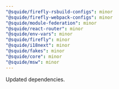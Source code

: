 ```yaml
---
"@squide/firefly-rsbuild-configs": minor
"@squide/firefly-webpack-configs": minor
"@squide/module-federation": minor
"@squide/react-router": minor
"@squide/env-vars": minor
"@squide/firefly": minor
"@squide/i18next": minor
"@squide/fakes": minor
"@squide/core": minor
"@squide/msw": minor
---
```


Updated dependencies.
